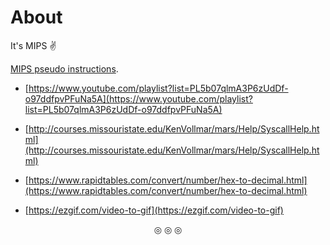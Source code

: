 # About
It's MIPS :v:

[MIPS pseudo instructions](https://matthews.sites.truman.edu/files/2019/11/pseudoinstructions.pdf).

* [https://www.youtube.com/playlist?list=PL5b07qlmA3P6zUdDf-o97ddfpvPFuNa5A](https://www.youtube.com/playlist?list=PL5b07qlmA3P6zUdDf-o97ddfpvPFuNa5A)

* [http://courses.missouristate.edu/KenVollmar/mars/Help/SyscallHelp.html](http://courses.missouristate.edu/KenVollmar/mars/Help/SyscallHelp.html)

* [https://www.rapidtables.com/convert/number/hex-to-decimal.html](https://www.rapidtables.com/convert/number/hex-to-decimal.html)

* [https://ezgif.com/video-to-gif](https://ezgif.com/video-to-gif)

<p align="center">
&#9678; &#9678; &#9678;
</p>
